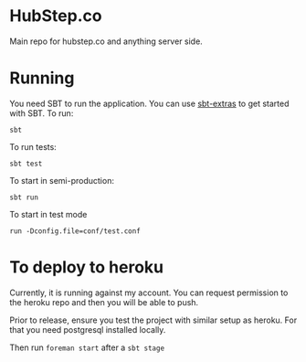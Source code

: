 HubStep.co
==========

Main repo for hubstep.co and anything server side.


Running
=======

You need SBT to run the application. You can use [sbt-extras](https://github.com/paulp/sbt-extras) to get started with SBT. To run:

    sbt

To run tests:

    sbt test

To start in semi-production:

    sbt run

To start in test mode

    run -Dconfig.file=conf/test.conf


To deploy to heroku
===================

Currently, it is running against my account. You can request permission to the heroku repo and then you will be able
to push.

Prior to release, ensure you test the project with similar setup as heroku. For that you need postgresql installed locally.

Then run ```foreman start``` after a ```sbt stage```
